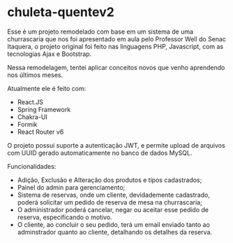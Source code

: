 # chuleta-quentev2


Esse é um projeto remodelado com base em um sistema de uma churrascaria que nos foi apresentado em aula pelo Professor Well do Senac Itaquera, o projeto original foi feito nas linguagens PHP, Javascript, com as tecnologias Ajax e Bootstrap. 

Nessa remodelagem, tentei aplicar conceitos novos que venho aprendendo nos últimos meses.

Atualmente ele é feito com:

- React.JS
- Spring Framework
- Chakra-UI
- Formik
- React Router v6

O projeto possui suporte a autenticação JWT, e permite upload de arquivos com UUID gerado automaticamente no banco de dados MySQL.

Funcionalidades:
- Adição, Exclusão e Alteração dos produtos e tipos cadastrados;
- Painel do admin para gerenciamento;
- Sistema de reservas, onde um cliente, devidademente cadastrado, poderá solicitar um pedido de reserva de mesa na churrascaria;
- O administrador poderá cancelar, negar ou aceitar esse pedido de reserva, especificando o motivo.
- O cliente, ao concluir o seu pedido, terá um email enviado tanto ao adminstrador quanto ao cliente, detalhando os detalhes da reserva.

